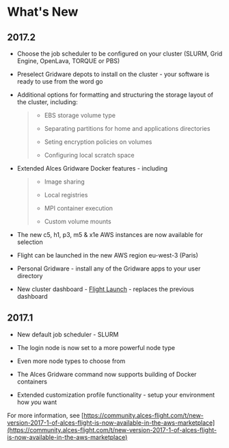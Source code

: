 # What's New
## 2017.2
- Choose the job scheduler to be configured on your cluster (SLURM, Grid Engine, OpenLava, TORQUE or PBS)

- Preselect Gridware depots to install on the cluster - your software is ready to use from the word go

- Additional options for formatting and structuring the storage layout of the cluster, including:

  > - EBS storage volume type
  > 
  > - Separating partitions for home and applications directories
  > 
  > - Seting encryption policies on volumes
  > 
  > - Configuring local scratch space

- Extended Alces Gridware Docker features - including

  > - Image sharing
  > 
  > - Local registries
  > 
  > - MPI container execution
  > 
  > - Custom volume mounts

- The new c5, h1, p3, m5 & x1e AWS instances are now available for selection

- Flight can be launched in the new AWS region eu-west-3 (Paris)

- Personal Gridware - install any of the Gridware apps to your user directory

- New cluster dashboard - [Flight Launch](https://launch.alces-flight.com/default) - replaces the previous dashboard

## 2017.1
- New default job scheduler - SLURM

- The login node is now set to a more powerful node type

- Even more node types to choose from

- The Alces Gridware command now supports building of Docker containers

- Extended customization profile functionality - setup your environment how *you* want

For more information, see [https://community.alces-flight.com/t/new-version-2017-1-of-alces-flight-is-now-available-in-the-aws-marketplace](https://community.alces-flight.com/t/new-version-2017-1-of-alces-flight-is-now-available-in-the-aws-marketplace)

